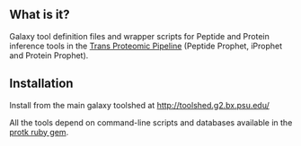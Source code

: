 ## What is it?
Galaxy tool definition files and wrapper scripts for Peptide and Protein inference tools in the [Trans Proteomic Pipeline](http://tools.proteomecenter.org/wiki/index.php?title=Software:TPP) (Peptide Prophet, iProphet and Protein Prophet). 

## Installation
Install from the main galaxy toolshed at http://toolshed.g2.bx.psu.edu/

All the tools depend on command-line scripts and databases available in the [protk ruby gem](https://bitbucket.org/iracooke/protk). 


